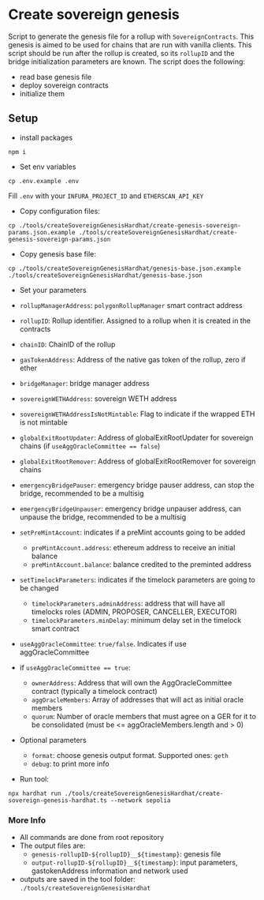 # Create sovereign genesis
Script to generate the genesis file for a rollup with `SovereignContracts`. This genesis is aimed to be used for chains that are run with vanilla clients.
This script should be run after the rollup is created, so its `rollupID` and the bridge initialization parameters are known.
The script does the following:
- read base genesis file
- deploy sovereign contracts
- initialize them

## Setup
- install packages
```
npm i
```

- Set env variables
````
cp .env.example .env
````

Fill `.env` with your `INFURA_PROJECT_ID` and `ETHERSCAN_API_KEY`

- Copy configuration files:
```
cp ./tools/createSovereignGenesisHardhat/create-genesis-sovereign-params.json.example ./tools/createSovereignGenesisHardhat/create-genesis-sovereign-params.json
```

- Copy genesis base file:
```
cp ./tools/createSovereignGenesisHardhat/genesis-base.json.example ./tools/createSovereignGenesisHardhat/genesis-base.json
```

-  Set your parameters
  - `rollupManagerAddress`: `polygonRollupManager` smart contract address
  - `rollupID`: Rollup identifier. Assigned to a rollup when it is created in the contracts
  - `chainID`: ChainID of the rollup
  - `gasTokenAddress`: Address of the native gas token of the rollup, zero if ether
  - `bridgeManager`: bridge manager address
  - `sovereignWETHAddress`: sovereign WETH address
  - `sovereignWETHAddressIsNotMintable`: Flag to indicate if the wrapped ETH is not mintable
  - `globalExitRootUpdater`: Address of globalExitRootUpdater for sovereign chains (if `useAggOracleCommittee == false`)
  - `globalExitRootRemover`: Address of globalExitRootRemover for sovereign chains
  - `emergencyBridgePauser`: emergency bridge pauser address, can stop the bridge, recommended to be a multisig
  - `emergencyBridgeUnpauser`: emergency bridge unpauser address, can unpause the bridge, recommended to be a multisig
  - `setPreMintAccount`: indicates if a preMint accounts going to be added
    - `preMintAccount.address`: ethereum address to receive an initial balance
    - `preMintAccount.balance`: balance credited to the preminted address
  - `setTimelockParameters`: indicates if the timelock parameters are going to be changed
    - `timelockParameters.adminAddress`: address that will have all timelocks roles (ADMIN, PROPOSER, CANCELLER, EXECUTOR)
    - `timelockParameters.minDelay`: minimum delay set in the timelock smart contract
  - `useAggOracleCommittee`: `true/false`. Indicates if use aggOracleCommittee
  - if `useAggOracleCommittee == true`:
    - `ownerAddress`: Address that will own the AggOracleCommittee contract (typically a timelock contract)
    - `aggOracleMembers`: Array of addresses that will act as initial oracle members
    - `quorum`: Number of oracle members that must agree on a GER for it to be consolidated (must be <= aggOracleMembers.length and > 0)

- Optional parameters
  - `format`: choose genesis output format. Supported ones: `geth`
  - `debug`: to print more info

-  Run tool:
```
npx hardhat run ./tools/createSovereignGenesisHardhat/create-sovereign-genesis-hardhat.ts --network sepolia
```

### More Info
- All commands are done from root repository
- The output files are:
  - `genesis-rollupID-${rollupID}__${timestamp}`: genesis file
  - `output-rollupID-${rollupID}__${timestamp}`: input parameters, gastokenAddress information and network used
- outputs are saved in the tool folder: `./tools/createSovereignGenesisHardhat`